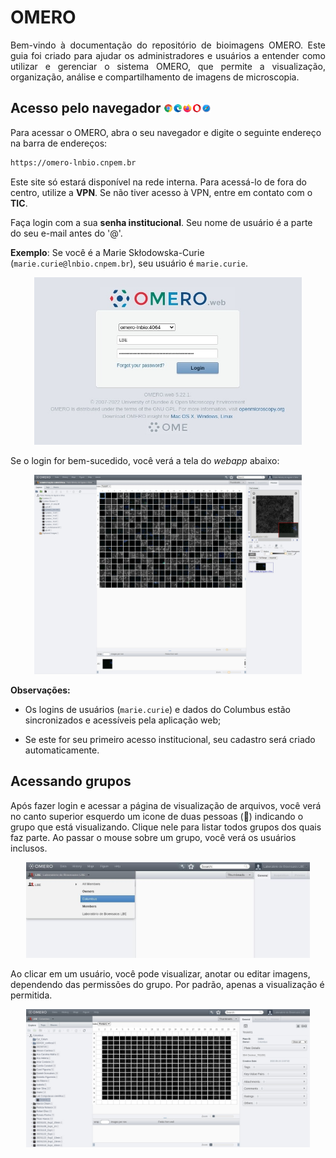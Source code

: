 # OMERO

<p style='text-align: justify;'> 
Bem-vindo à documentação do repositório de bioimagens OMERO. Este guia foi criado para ajudar os administradores e usuários a entender como utilizar e gerenciar o sistema OMERO, que permite a visualização, organização, análise e compartilhamento de imagens de microscopia.
</p>

## Acesso pelo navegador <img src="images/browser_icons.png" alt="Browser Icons"  width="15%"></img>

Para acessar o OMERO, abra o seu navegador e digite o seguinte endereço na barra de endereços:

```bash
https://omero-lnbio.cnpem.br
```

Este site só estará disponível na rede interna. Para acessá-lo de fora do centro, utilize a **VPN**. Se não tiver acesso à VPN, entre em contato com o **TIC**.

Faça login com a sua **senha institucional**. Seu nome de usuário é a parte do seu e-mail antes do '@'.

**Exemplo**: Se você é a Marie Skłodowska-Curie (`marie.curie@lnbio.cnpem.br`), seu usuário é `marie.curie`.

<center>
    <img src="images/omero_web_login.jpeg" alt="OMERO.web @ Edge"  width="85%"/>
</center>

Se o login for bem-sucedido, você verá a tela do _webapp_ abaixo:

<center>
    <img src="images/omero_web_app.jpeg" alt="OMERO.web file viewer"  width="85%"/>
</center>

**Observações:**

- Os logins de usuários (`marie.curie`) e dados do Columbus estão sincronizados e acessíveis pela aplicação web;

- Se este for seu primeiro acesso institucional, seu cadastro será criado automaticamente.

## Acessando grupos

Após fazer login e acessar a página de visualização de arquivos, você verá no canto superior esquerdo um icone de duas pessoas (👥) indicando o grupo que está visualizando. Clique nele para listar todos grupos dos quais faz parte. Ao passar o mouse sobre um grupo, você verá os usuários inclusos.

<center>
    <img src="images/omero_web_groups.jpeg" alt="OMERO.web group"  width="90%"/>
</center>

Ao clicar em um usuário, você pode visualizar, anotar ou editar imagens, dependendo das permissões do grupo. Por padrão, apenas a visualização é permitida.

<center>
    <img src="images/omero_web_groups_access.jpeg" alt="OMERO.web group"  width="90%"/>
</center>
